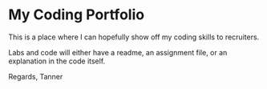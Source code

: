 # My Coding Portfolio
This is a place where I can hopefully show off my coding skills to recruiters. 

Labs and code will either have a readme, an assignment file, or an explanation in the code itself.

Regards,
Tanner
